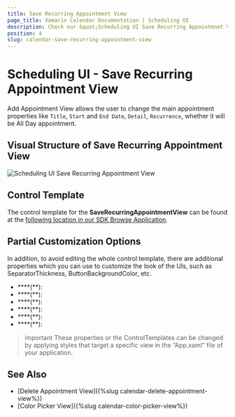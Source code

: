 ```yaml
---
title: Save Recurring Appointment View
page_title: Xamarin Calendar Documentation | Scheduling UI
description: Check our &quot;Scheduling UI Save Recurring Appointmnet View&quot; documentation article for Telerik Calendar for Xamarin control.
position: 4
slug: calendar-save-recurring-appointment-view
---
```


# Scheduling UI - Save Recurring Appointment View

Add Appointment View allows the user to change the main appointment properties like `Title`, `Start` and `End Date`, `Detail`, `Recurrence`, whether it will be All Day appointment.

## Visual Structure of Save Recurring Appointment View

![Scheduling UI Save Recurring Appointment View](images/calendar-save-recurring-appointment-view.png)

## Control Template

The control template for the **SaveRecurringAppointmentView** can be found at the [following location in our SDK Browse Application](https://github.com/telerik/xamarin-forms-sdk/blob/master/XamarinSDK/SDKBrowser/SDKBrowser/Examples/CalendarControl/SchedulingCategory/SchedulingUIViews/SaveRecurringAppointmentView.xaml).

## Partial Customization Options 

In addition, to avoid editing the whole control template, there are additional properties which you can use to customize the look of the UIs, such as SeparatorThickness, ButtonBackgroundColor, etc.  

* ****(**):
* ****(**):
* ****(**):
* ****(**):
* ****(**):
* ****(**):

>important These properties or the ControlTemplates can be changed by applying styles that target a specific view in the “App.xaml” file of your application. 

## See Also

* [Delete Appointment View]({%slug calendar-delete-appointment-view%})
* [Color Picker View]({%slug calendar-color-picker-view%})
